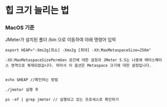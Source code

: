 # 힙 크기 늘리는 법

### MacOS 기준

JMeter가 설치된 폴더 /bin 으로 이동하여 아래 명령어 입력
```
export HEAP="-Xms2g[최소] -Xmx2g [최대] -XX:MaxMetaspaceSize=256m"

-XX:MaxMetaspaceSizePermGen 공간에 대한 설정과 JMeter 5.5는 나중에 메타스페이스 영역으로 복제되었습니다. 따라서 이 옵션은 Metaspace 크기에 대한 설정입니다.


echo $HEAP //확인하는 방법

./jmeter 실행 후

ps -ef | grep jmeter // 실행되고 있는 프로세스로 확인하기

```


